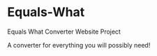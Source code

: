 # Equals-What
Equals What Converter Website Project

A converter for everything you will possibly need!